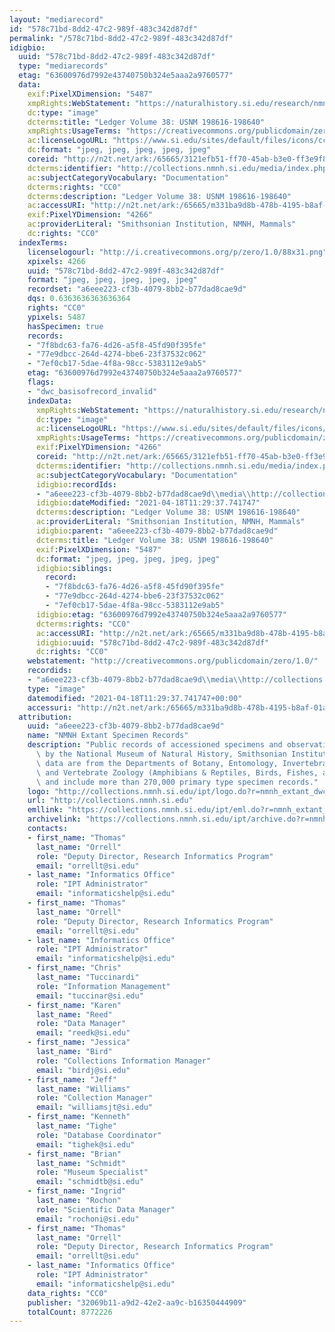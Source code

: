 ```yaml
---
layout: "mediarecord"
id: "578c71bd-8dd2-47c2-989f-483c342d87df"
permalink: "/578c71bd-8dd2-47c2-989f-483c342d87df"
idigbio:
  uuid: "578c71bd-8dd2-47c2-989f-483c342d87df"
  type: "mediarecords"
  etag: "63600976d7992e43740750b324e5aaa2a9760577"
  data:
    exif:PixelXDimension: "5487"
    xmpRights:WebStatement: "https://naturalhistory.si.edu/research/nmnh-collections/museum-collections-policies"
    dc:type: "image"
    dcterms:title: "Ledger Volume 38: USNM 198616-198640"
    xmpRights:UsageTerms: "https://creativecommons.org/publicdomain/zero/1.0/"
    ac:licenseLogoURL: "https://www.si.edu/sites/default/files/icons/cc0.svg"
    dc:format: "jpeg, jpeg, jpeg, jpeg, jpeg"
    coreid: "http://n2t.net/ark:/65665/3121efb51-ff70-45ab-b3e0-ff3e9f8ace0e"
    dcterms:identifier: "http://collections.nmnh.si.edu/media/index.php?irn=14616975"
    ac:subjectCategoryVocabulary: "Documentation"
    dcterms:rights: "CC0"
    dcterms:description: "Ledger Volume 38: USNM 198616-198640"
    ac:accessURI: "http://n2t.net/ark:/65665/m331ba9d8b-478b-4195-b8af-01a74ed95b80"
    exif:PixelYDimension: "4266"
    ac:providerLiteral: "Smithsonian Institution, NMNH, Mammals"
    dc:rights: "CC0"
  indexTerms:
    licenselogourl: "http://i.creativecommons.org/p/zero/1.0/88x31.png"
    xpixels: 4266
    uuid: "578c71bd-8dd2-47c2-989f-483c342d87df"
    format: "jpeg, jpeg, jpeg, jpeg, jpeg"
    recordset: "a6eee223-cf3b-4079-8bb2-b77dad8cae9d"
    dqs: 0.6363636363636364
    rights: "CC0"
    ypixels: 5487
    hasSpecimen: true
    records:
    - "7f8bdc63-fa76-4d26-a5f8-45fd90f395fe"
    - "77e9dbcc-264d-4274-bbe6-23f37532c062"
    - "7ef0cb17-5dae-4f8a-98cc-5383112e9ab5"
    etag: "63600976d7992e43740750b324e5aaa2a9760577"
    flags:
    - "dwc_basisofrecord_invalid"
    indexData:
      xmpRights:WebStatement: "https://naturalhistory.si.edu/research/nmnh-collections/museum-collections-policies"
      dc:type: "image"
      ac:licenseLogoURL: "https://www.si.edu/sites/default/files/icons/cc0.svg"
      xmpRights:UsageTerms: "https://creativecommons.org/publicdomain/zero/1.0/"
      exif:PixelYDimension: "4266"
      coreid: "http://n2t.net/ark:/65665/3121efb51-ff70-45ab-b3e0-ff3e9f8ace0e"
      dcterms:identifier: "http://collections.nmnh.si.edu/media/index.php?irn=14616975"
      ac:subjectCategoryVocabulary: "Documentation"
      idigbio:recordIds:
      - "a6eee223-cf3b-4079-8bb2-b77dad8cae9d\\media\\http://collections.nmnh.si.edu/media/index.php?irn=14616975"
      idigbio:dateModified: "2021-04-18T11:29:37.741747"
      dcterms:description: "Ledger Volume 38: USNM 198616-198640"
      ac:providerLiteral: "Smithsonian Institution, NMNH, Mammals"
      idigbio:parent: "a6eee223-cf3b-4079-8bb2-b77dad8cae9d"
      dcterms:title: "Ledger Volume 38: USNM 198616-198640"
      exif:PixelXDimension: "5487"
      dc:format: "jpeg, jpeg, jpeg, jpeg, jpeg"
      idigbio:siblings:
        record:
        - "7f8bdc63-fa76-4d26-a5f8-45fd90f395fe"
        - "77e9dbcc-264d-4274-bbe6-23f37532c062"
        - "7ef0cb17-5dae-4f8a-98cc-5383112e9ab5"
      idigbio:etag: "63600976d7992e43740750b324e5aaa2a9760577"
      dcterms:rights: "CC0"
      ac:accessURI: "http://n2t.net/ark:/65665/m331ba9d8b-478b-4195-b8af-01a74ed95b80"
      idigbio:uuid: "578c71bd-8dd2-47c2-989f-483c342d87df"
      dc:rights: "CC0"
    webstatement: "http://creativecommons.org/publicdomain/zero/1.0/"
    recordids:
    - "a6eee223-cf3b-4079-8bb2-b77dad8cae9d\\media\\http://collections.nmnh.si.edu/media/index.php?irn=14616975"
    type: "image"
    datemodified: "2021-04-18T11:29:37.741747+00:00"
    accessuri: "http://n2t.net/ark:/65665/m331ba9d8b-478b-4195-b8af-01a74ed95b80"
  attribution:
    uuid: "a6eee223-cf3b-4079-8bb2-b77dad8cae9d"
    name: "NMNH Extant Specimen Records"
    description: "Public records of accessioned specimens and observations curated\
      \ by the National Museum of Natural History, Smithsonian Institution. These\
      \ data are from the Departments of Botany, Entomology, Invertebrate Zoology\
      \ and Vertebrate Zoology (Amphibians & Reptiles, Birds, Fishes, and Mammals)\
      \ and include more than 270,000 primary type specimen records."
    logo: "http://collections.nmnh.si.edu/ipt/logo.do?r=nmnh_extant_dwc-a"
    url: "http://collections.nmnh.si.edu"
    emllink: "https://collections.nmnh.si.edu/ipt/eml.do?r=nmnh_extant_dwc-a"
    archivelink: "https://collections.nmnh.si.edu/ipt/archive.do?r=nmnh_extant_dwc-a"
    contacts:
    - first_name: "Thomas"
      last_name: "Orrell"
      role: "Deputy Director, Research Informatics Program"
      email: "orrellt@si.edu"
    - last_name: "Informatics Office"
      role: "IPT Administrator"
      email: "informaticshelp@si.edu"
    - first_name: "Thomas"
      last_name: "Orrell"
      role: "Deputy Director, Research Informatics Program"
      email: "orrellt@si.edu"
    - last_name: "Informatics Office"
      role: "IPT Administrator"
      email: "informaticshelp@si.edu"
    - first_name: "Chris"
      last_name: "Tuccinardi"
      role: "Information Management"
      email: "tuccinar@si.edu"
    - first_name: "Karen"
      last_name: "Reed"
      role: "Data Manager"
      email: "reedk@si.edu"
    - first_name: "Jessica"
      last_name: "Bird"
      role: "Collections Information Manager"
      email: "birdj@si.edu"
    - first_name: "Jeff"
      last_name: "Williams"
      role: "Collection Manager"
      email: "williamsjt@si.edu"
    - first_name: "Kenneth"
      last_name: "Tighe"
      role: "Database Coordinator"
      email: "tighek@si.edu"
    - first_name: "Brian"
      last_name: "Schmidt"
      role: "Museum Specialist"
      email: "schmidtb@si.edu"
    - first_name: "Ingrid"
      last_name: "Rochon"
      role: "Scientific Data Manager"
      email: "rochoni@si.edu"
    - first_name: "Thomas"
      last_name: "Orrell"
      role: "Deputy Director, Research Informatics Program"
      email: "orrellt@si.edu"
    - last_name: "Informatics Office"
      role: "IPT Administrator"
      email: "informaticshelp@si.edu"
    data_rights: "CC0"
    publisher: "32069b11-a9d2-42e2-aa9c-b16350444909"
    totalCount: 8772226
---
```

